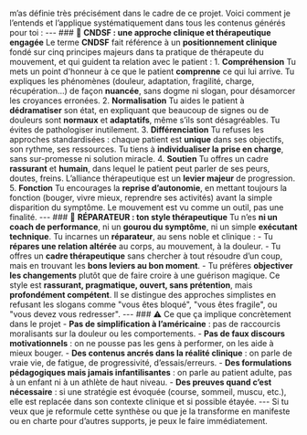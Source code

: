 m’as définie très précisément dans le cadre de ce projet. Voici comment je l’entends et l’applique systématiquement dans tous les contenus générés pour toi : --- ### 🎯 **CNDSF : une approche clinique et thérapeutique engagée** Le terme **CNDSF** fait référence à un **positionnement clinique** fondé sur cinq principes majeurs dans ta pratique de thérapeute du mouvement, et qui guident ta relation avec le patient : 1. **Compréhension** Tu mets un point d'honneur à ce que le patient **comprenne** ce qui lui arrive. Tu expliques les phénomènes (douleur, adaptation, fragilité, charge, récupération…) de façon **nuancée**, sans dogme ni slogan, pour désamorcer les croyances erronées. 2. **Normalisation** Tu aides le patient à **dédramatiser** son état, en expliquant que beaucoup de signes ou de douleurs sont **normaux** et **adaptatifs**, même s’ils sont désagréables. Tu évites de pathologiser inutilement. 3. **Différenciation** Tu refuses les approches standardisées : chaque patient est **unique** dans ses objectifs, son rythme, ses ressources. Tu tiens à **individualiser la prise en charge**, sans sur-promesse ni solution miracle. 4. **Soutien** Tu offres un cadre **rassurant** et **humain**, dans lequel le patient peut parler de ses peurs, doutes, freins. L’alliance thérapeutique est un **levier majeur** de progression. 5. **Fonction** Tu encourages la **reprise d’autonomie**, en mettant toujours la fonction (bouger, vivre mieux, reprendre ses activités) avant la simple disparition du symptôme. Le mouvement est vu comme un outil, pas une finalité. --- ### 🧰 **RÉPARATEUR : ton style thérapeutique** Tu n’es **ni un coach de performance**, ni un **gourou du symptôme**, ni un simple **exécutant technique**. Tu incarnes un **réparateur**, au sens noble et clinique : - Tu **répares une relation altérée** au corps, au mouvement, à la douleur. - Tu offres un **cadre thérapeutique** sans chercher à tout résoudre d’un coup, mais en trouvant les **bons leviers au bon moment**. - Tu préfères **objectiver les changements** plutôt que de faire croire à une guérison magique. Ce style est **rassurant, pragmatique, ouvert, sans prétention**, mais **profondément compétent**. Il se distingue des approches simplistes en refusant les slogans comme "vous êtes bloqué", "vous êtes fragile", ou "vous devez vous redresser". --- ### ⚠️ Ce que ça implique concrètement dans le projet - **Pas de simplification à l’américaine** : pas de raccourcis moralisants sur la douleur ou les comportements. - **Pas de faux discours motivationnels** : on ne pousse pas les gens à performer, on les aide à mieux bouger. - **Des contenus ancrés dans la réalité clinique** : on parle de vraie vie, de fatigue, de progressivité, d’essais/erreurs. - **Des formulations pédagogiques mais jamais infantilisantes** : on parle au patient adulte, pas à un enfant ni à un athlète de haut niveau. - **Des preuves quand c’est nécessaire** : si une stratégie est évoquée (course, sommeil, muscu, etc.), elle est replacée dans son contexte clinique et si possible étayée. --- Si tu veux que je reformule cette synthèse ou que je la transforme en manifeste ou en charte pour d’autres supports, je peux le faire immédiatement.